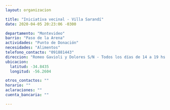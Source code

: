 ```yaml
---
layout: organizacion

title: "Iniciativa vecinal - Villa Sarandí"
date: 2020-04-05 20:23:06 -0300

departamento: "Montevideo"
barrio: "Paso de la Arena"
actividades: "Punto de Donación"
necesidades: "Alimentos"
telefono_contacto: "091881443"
direccion: "Romeo Gavioli y Dolores S/N - Todos los días de 14 a 19 hs."
ubicacion:
  latitud: -34.8435
  longitud: -56.2604

otros_contactos: ""
horario: ""
aclaraciones: ""
cuenta_bancaria: ""

---
```


